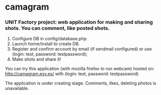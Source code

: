 # camagram
### UNIT Factory project: web application for making and sharing shots. You can comment, like posted shots.

1. Configure DB in config/database.php
2. Launch home/install to create DB.
3. Register and confirm account by email (if sendmail configured) or use (login: test, password: testpassword);
4. Make shots and share it!

You can try this application (with mozilla firefox to run webcam) hosted on: http://camagram.esy.es/ with (login: test, password: testpassword)

The application is under creating stage. Comments, likes, deleting photos is unavailable.

